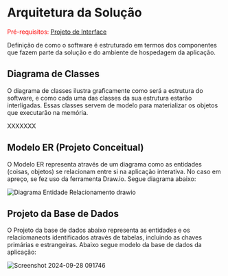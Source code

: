 # Arquitetura da Solução

<span style="color:red">Pré-requisitos: <a href="3-Projeto de Interface.md"> Projeto de Interface</a></span>

Definição de como o software é estruturado em termos dos componentes que fazem parte da solução e do ambiente de hospedagem da aplicação.

## Diagrama de Classes

O diagrama de classes ilustra graficamente como será a estrutura do software, e como cada uma das classes da sua estrutura estarão interligadas. Essas classes servem de modelo para materializar os objetos que executarão na memória.

XXXXXXX

## Modelo ER (Projeto Conceitual)

O Modelo ER representa através de um diagrama como as entidades (coisas, objetos) se relacionam entre si na aplicação interativa.
No caso em apreço, se fez uso da ferramenta Draw.io. Segue diagrama abaixo:

![Diagrama Entidade Relacionamento drawio](https://github.com/user-attachments/assets/2d52c859-6f97-422d-97b1-0b7b3129bbff)


## Projeto da Base de Dados
O Projeto da base de dados abaixo representa as entidades e os relaciomaneots identificados através de tabelas, incluindo as chaves primárias e estrangeiras. 
Abaixo segue modelo da base de dados da aplicação: 

![Screenshot 2024-09-28 091746](https://github.com/user-attachments/assets/01daba2d-1a3f-4715-b87b-492bf8ebdf2c)
